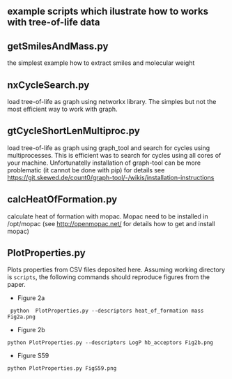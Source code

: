 ## example scripts which ilustrate how to works with tree-of-life data

## getSmilesAndMass.py 

the simplest example how to extract smiles and molecular weight

## nxCycleSearch.py 
load tree-of-life as graph using networkx library. The simples but not the most efficient way to work with graph.

## gtCycleShortLenMultiproc.py
 load tree-of-life as graph using graph_tool and search for cycles using multiprocesses. This is efficient was to search for cycles using all cores of your machine. 
Unfortunatelly installation of graph-tool can be more problematic (it cannot be done with pip) for details see https://git.skewed.de/count0/graph-tool/-/wikis/installation-instructions

## calcHeatOfFormation.py
calculate heat of formation with mopac. Mopac need to be installed in /opt/mopac (see http://openmopac.net/ for details how to get and install mopac)

## PlotProperties.py
Plots properties from CSV files deposited here. Assuming working directory is `scripts`, the following commands should reproduce figures from the paper.

* Figure 2a
```
 python  PlotProperties.py --descriptors heat_of_formation mass  Fig2a.png
```
* Figure 2b
```
python PlotProperties.py --descriptors LogP hb_acceptors Fig2b.png
```
* Figure S59
```
python PlotProperties.py FigS59.png
```

